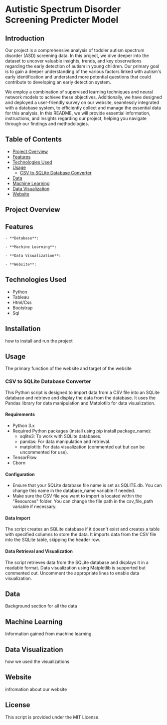 # Autistic Spectrum Disorder Screening Predicter Model


## Introduction


Our project is a comprehensive analysis of toddler autism spectrum disorder (ASD) screening data. In this project, we dive deeper into the dataset to uncover valuable insights, trends, and key observations regarding the early detection of autism in young children. Our primary goal is to gain a deeper understanding of the various factors linked with autism's early identification and understand more potential questions that could contribute to developing an early detection system.

We employ a combination of supervised learning techniques and neural network models to achieve these objectives. Additionally, we have designed and deployed a user-friendly survey on our website, seamlessly integrated with a database system, to efficiently collect and manage the essential data for this analysis. In this README, we will provide essential information, instructions, and insights regarding our project, helping you navigate through our findings and methodologies.


## Table of Contents

- [Project Overview](#project-overview)
- [Features](#features)
- [Technologies Used](#technologies-used)
- [Usage](#usage)
  - [CSV to SQLite Database Converter](#csv-to-sqlite-database-converter)
- [Data](#data)
- [Machine Learning](#machine-learning)
- [Data Visualization](#data-visualization)
- [Website](#website)


## Project Overview




## Features


    - **Database**: 

    - **Machine Learning**: 

    - **Data Visualization**: 

    - **Website**: 

## Technologies Used

- Python
- Tableau
- Html/Css
- Bootstrap
- Sql

## Installation

how to install and run the project


## Usage
The primary function of the website and target of the website 

### CSV to SQLite Database Converter

This Python script is designed to import data from a CSV file into an SQLite database and retrieve and display the data from the database. It uses the Pandas library for data manipulation and Matplotlib for data visualization.

#### Requirements

- Python 3.x
- Required Python packages (install using pip install package_name):
  - sqlite3: To work with SQLite databases.
  - pandas: For data manipulation and retrieval.
  - matplotlib: For data visualization (commented out but can be uncommented for use).
- TensorFlow
- Cborn

#### Configuration

- Ensure that your SQLite database file name is set as SQLITE.db. You can change this name in the database_name variable if needed.
- Make sure the CSV file you want to import is located within the "Resources" folder. You can change the file path in the csv_file_path variable if necessary.


#### Data Import

The script creates an SQLite database if it doesn't exist and creates a table with specified columns to store the data.
It imports data from the CSV file into the SQLite table, skipping the header row.

#### Data Retrieval and Visualization

The script retrieves data from the SQLite database and displays it in a readable format.
Data visualization using Matplotlib is supported but commented out. Uncomment the appropriate lines to enable data visualization.


## Data

Background section for all the data

## Machine Learning

Information gained from machine learning

## Data Visualization

how we used the visualizations


## Website

infromation about our website



## License

This script is provided under the MIT License.